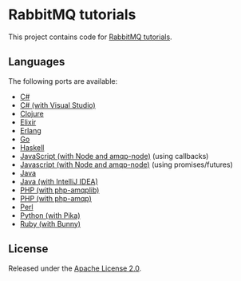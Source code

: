# RabbitMQ tutorials

This project contains code for [RabbitMQ tutorials](http://www.rabbitmq.com/getstarted.html).

## Languages

The following ports are available:

 * [C#](./dotnet)
 * [C# (with Visual Studio)](./dotnet-visual-studio)
 * [Clojure](./clojure)
 * [Elixir](./elixir) 
 * [Erlang](./erlang)
 * [Go](./go)
 * [Haskell](./haskell)
 * [JavaScript (with Node and amqp-node)](./javascript-nodejs) (using callbacks)
 * [Javascript (with Node and amqp-node)](https://github.com/squaremo/amqp.node/tree/master/examples) (using promises/futures)
 * [Java](./java)
 * [Java (with IntelliJ IDEA)](./java-idea)
 * [PHP (with php-amqplib)](./php)
 * [PHP (with php-amqp)](./php-amqp)
 * [Perl](./perl)
 * [Python (with Pika)](./python)
 * [Ruby (with Bunny)](./ruby)

## License

Released under the [Apache License 2.0](http://www.apache.org/licenses/LICENSE-2.0.txt).
